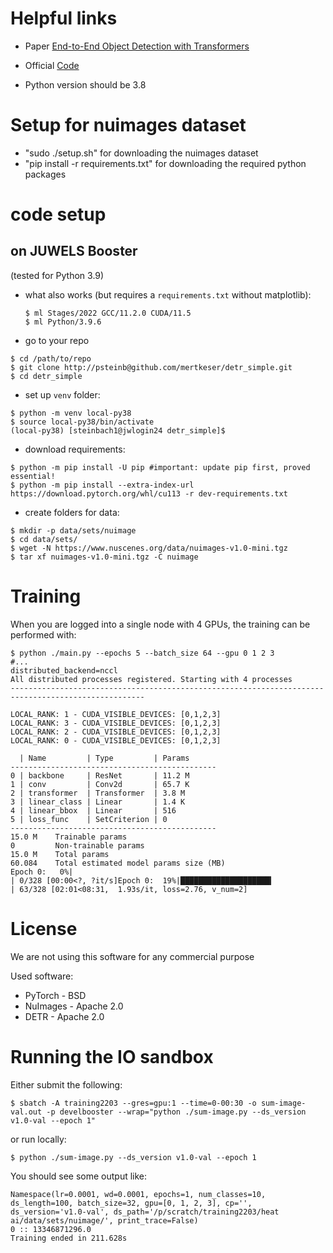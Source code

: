# Helpful links

* Paper [End-to-End Object Detection with Transformers](https://arxiv.org/pdf/2005.12872.pdf)

* Official [Code](https://github.com/facebookresearch/detr)

* Python version should be 3.8

# Setup for nuimages dataset
- "sudo ./setup.sh" for downloading the nuimages dataset
- "pip install -r requirements.txt" for downloading the required python packages

# code setup

## on JUWELS Booster

(tested for Python 3.9)

- what also works (but requires a `requirements.txt` without matplotlib): 
    ```
    $ ml Stages/2022 GCC/11.2.0 CUDA/11.5
    $ ml Python/3.9.6
    ```

- go to your repo 
```
$ cd /path/to/repo
$ git clone http://psteinb@github.com/mertkeser/detr_simple.git
$ cd detr_simple
```

- set up `venv` folder:
```
$ python -m venv local-py38
$ source local-py38/bin/activate
(local-py38) [steinbach1@jwlogin24 detr_simple]$
```

- download requirements:
```
$ python -m pip install -U pip #important: update pip first, proved essential!
$ python -m pip install --extra-index-url https://download.pytorch.org/whl/cu113 -r dev-requirements.txt
```

- create folders for data:
```
$ mkdir -p data/sets/nuimage
$ cd data/sets/
$ wget -N https://www.nuscenes.org/data/nuimages-v1.0-mini.tgz
$ tar xf nuimages-v1.0-mini.tgz -C nuimage
```

# Training

When you are logged into a single node with 4 GPUs, the training can be performed with:

```
$ python ./main.py --epochs 5 --batch_size 64 --gpu 0 1 2 3
#...
distributed_backend=nccl
All distributed processes registered. Starting with 4 processes
----------------------------------------------------------------------------------------------------

LOCAL_RANK: 1 - CUDA_VISIBLE_DEVICES: [0,1,2,3]
LOCAL_RANK: 3 - CUDA_VISIBLE_DEVICES: [0,1,2,3]
LOCAL_RANK: 2 - CUDA_VISIBLE_DEVICES: [0,1,2,3]
LOCAL_RANK: 0 - CUDA_VISIBLE_DEVICES: [0,1,2,3]

  | Name         | Type         | Params
----------------------------------------------
0 | backbone     | ResNet       | 11.2 M
1 | conv         | Conv2d       | 65.7 K
2 | transformer  | Transformer  | 3.8 M
3 | linear_class | Linear       | 1.4 K
4 | linear_bbox  | Linear       | 516
5 | loss_func    | SetCriterion | 0
----------------------------------------------
15.0 M    Trainable params
0         Non-trainable params
15.0 M    Total params
60.084    Total estimated model params size (MB)
Epoch 0:   0%|                                                                                                                                       | 0/328 [00:00<?, ?it/s]Epoch 0:  19%|████████████████████▎                                                                                     | 63/328 [02:01<08:31,  1.93s/it, loss=2.76, v_num=2]

```

# License

We are not using this software for any commercial purpose

Used software:

* PyTorch - BSD
* NuImages - Apache 2.0
* DETR - Apache 2.0

# Running the IO sandbox

Either submit the following:

```
$ sbatch -A training2203 --gres=gpu:1 --time=0-00:30 -o sum-image-val.out -p develbooster --wrap="python ./sum-image.py --ds_version v1.0-val --epoch 1"
```

or run locally:

```
$ python ./sum-image.py --ds_version v1.0-val --epoch 1
```

You should see some output like:

```
Namespace(lr=0.0001, wd=0.0001, epochs=1, num_classes=10, ds_length=100, batch_size=32, gpu=[0, 1, 2, 3], cp='', ds_version='v1.0-val', ds_path='/p/scratch/training2203/heat
ai/data/sets/nuimage/', print_trace=False)
0 :: 13346871296.0
Training ended in 211.628s
```
